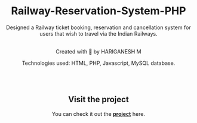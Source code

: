 <div align="center">

# Railway-Reservation-System-PHP
Designed a Railway ticket booking, reservation and cancellation system for users that wish to
travel via the Indian Railways.

<br>
Created with 💜 by HARIGANESH M
<br>

Technologies used: HTML, PHP, Javascript, MySQL database.

<br>
<br>

## Visit the project

You can check it out the [**project**]() here.


</div>
